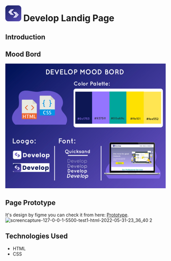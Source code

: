 
# <img src="img/logo.png" width="50px"> Develop Landig Page

## Introduction


## Mood Bord 
<img src="img/maintoMB.jpg">

## Page Prototype
It's design by figme you can check it from here: <a href= 'https://www.figma.com/proto/sUorW4M7CYPh0XkbgHWTs8/Develop-Project?node-id=1%3A2'>Prototype</a>. 
![screencapture-127-0-0-1-5500-test1-html-2022-05-31-23_36_40 2](https://user-images.githubusercontent.com/71190859/171281828-e5c5688e-1a0b-4097-983a-c7e523382493.jpg)


## Technologies Used
* HTML
* CSS

